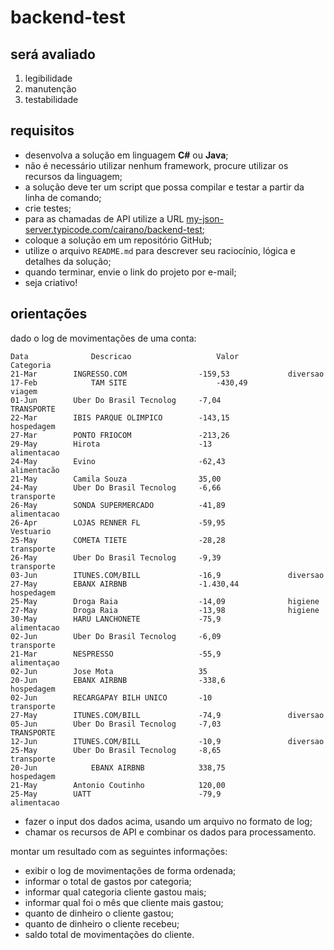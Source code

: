 # backend-test

## será avaliado

1. legibilidade
2. manutenção
3. testabilidade

## requisitos

* desenvolva a solução em linguagem **C#** ou **Java**;
* não é necessário utilizar nenhum framework, procure utilizar os recursos da linguagem;
* a solução deve ter um script que possa compilar e testar a partir da linha de comando;
* crie testes;
* para as chamadas de API utilize a URL [my-json-server.typicode.com/cairano/backend-test](https://my-json-server.typicode.com/cairano/backend-test/);
* coloque a solução em um repositório GitHub;
* utilize o arquivo `README.md` para descrever seu raciocínio, lógica e detalhes da solução;
* quando terminar, envie o link do projeto por e-mail;
* seja criativo!

## orientações

dado o log de movimentações de uma conta:

```text
Data              Descricao                   Valor               Categoria
21-Mar		  INGRESSO.COM                -159,53             diversao
17-Feb            TAM SITE                    -430,49             viagem
01-Jun		  Uber Do Brasil Tecnolog     -7,04               TRANSPORTE
22-Mar		  IBIS PARQUE OLIMPICO	      -143,15             hospedagem
27-Mar		  PONTO FRIOCOM               -213,26	
29-May		  Hirota                      -13                 alimentacao
24-May		  Evino	                      -62,43              alimentacão
21-May		  Camila Souza                35,00	
24-May		  Uber Do Brasil Tecnolog     -6,66               transporte
26-May		  SONDA SUPERMERCADO          -41,89              alimentacao
26-Apr		  LOJAS RENNER FL             -59,95              Vestuario
25-May		  COMETA TIETE                -28,28              transporte
26-May		  Uber Do Brasil Tecnolog     -9,39               transporte
03-Jun		  ITUNES.COM/BILL             -16,9               diversao
27-May		  EBANX AIRBNB                -1.430,44           hospedagem
25-May		  Droga Raia                  -14,09              higiene
27-May		  Droga Raia                  -13,98              higiene
30-May		  HARU LANCHONETE             -75,9               alimentacao
02-Jun		  Uber Do Brasil Tecnolog     -6,09               transporte
21-Mar		  NESPRESSO                   -55,9               alimentaçao
02-Jun		  Jose Mota                   35	
20-Jun		  EBANX AIRBNB                -338,6              hospedagem
02-Jun		  RECARGAPAY BILH UNICO       -10                 transporte
27-May		  ITUNES.COM/BILL             -74,9               diversao
05-Jun		  Uber Do Brasil Tecnolog     -7,03               TRANSPORTE
12-Jun		  ITUNES.COM/BILL             -10,9               diversao
25-May		  Uber Do Brasil Tecnolog     -8,65               transporte
20-Jun            EBANX AIRBNB 		      338,75              hospedagem
21-May		  Antonio Coutinho            120,00	
25-May		  UATT                        -79,9               alimentacao
```

* fazer o input dos dados acima, usando um arquivo no formato de log; 
* chamar os recursos de API e combinar os dados para processamento.

montar um resultado com as seguintes informações:

* exibir o log de movimentações de forma ordenada;
* informar o total de gastos por categoria;
* informar qual categoria cliente gastou mais;
* informar qual foi o mês que cliente mais gastou;
* quanto de dinheiro o cliente gastou;
* quanto de dinheiro o cliente recebeu;
* saldo total de movimentações do cliente.
